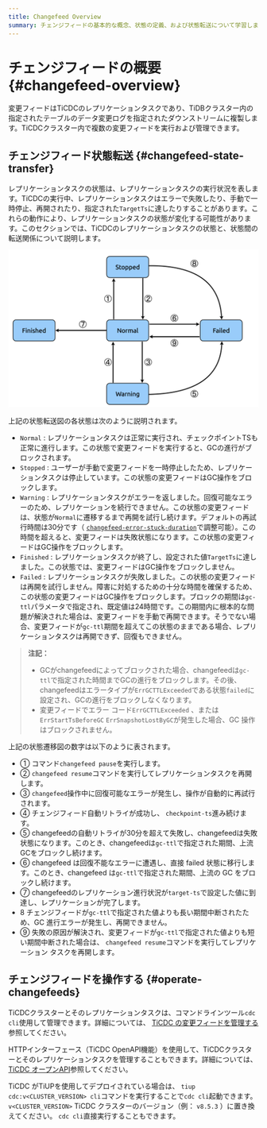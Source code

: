```yaml
---
title: Changefeed Overview
summary: チェンジフィードの基本的な概念、状態の定義、および状態転送について学習します。
---
```


# チェンジフィードの概要 {#changefeed-overview}

変更フィードはTiCDCのレプリケーションタスクであり、TiDBクラスター内の指定されたテーブルのデータ変更ログを指定されたダウンストリームに複製します。TiCDCクラスター内で複数の変更フィードを実行および管理できます。

## チェンジフィード状態転送 {#changefeed-state-transfer}

レプリケーションタスクの状態は、レプリケーションタスクの実行状況を表します。TiCDCの実行中、レプリケーションタスクはエラーで失敗したり、手動で一時停止、再開されたり、指定された`TargetTs`に達したりすることがあります。これらの動作により、レプリケーションタスクの状態が変化する可能性があります。このセクションでは、TiCDCのレプリケーションタスクの状態と、状態間の転送関係について説明します。

![TiCDC state transfer](/media/ticdc/ticdc-changefeed-state-transfer.png)

上記の状態転送図の各状態は次のように説明されます。

-   `Normal` : レプリケーションタスクは正常に実行され、チェックポイントTSも正常に進行します。この状態で変更フィードを実行すると、GCの進行がブロックされます。
-   `Stopped` : ユーザーが手動で変更フィードを一時停止したため、レプリケーションタスクは停止しています。この状態の変更フィードはGC操作をブロックします。
-   `Warning` : レプリケーションタスクがエラーを返しました。回復可能なエラーのため、レプリケーションを続行できません。この状態の変更フィードは、状態が`Normal`に遷移するまで再開を試行し続けます。デフォルトの再試行時間は30分です（ [`changefeed-error-stuck-duration`](/ticdc/ticdc-changefeed-config.md)で調整可能）。この時間を超えると、変更フィードは失敗状態になります。この状態の変更フィードはGC操作をブロックします。
-   `Finished` : レプリケーションタスクが終了し、設定された値`TargetTs`に達しました。この状態では、変更フィードはGC操作をブロックしません。
-   `Failed` : レプリケーションタスクが失敗しました。この状態の変更フィードは再開を試行しません。障害に対処するための十分な時間を確保するため、この状態の変更フィードはGC操作をブロックします。ブロックの期間は`gc-ttl`パラメータで指定され、既定値は24時間です。この期間内に根本的な問題が解決された場合は、変更フィードを手動で再開できます。そうでない場合、変更フィードが`gc-ttl`期間を超えてこの状態のままである場合、レプリケーションタスクは再開できず、回復もできません。

> **注記：**
>
> -   GCがchangefeedによってブロックされた場合、changefeedは`gc-ttl`で指定された時間までGCの進行をブロックします。その後、changefeedはエラータイプが`ErrGCTTLExceeded`である状態`failed`に設定され、GCの進行をブロックしなくなります。
> -   変更フィードでエラー コード`ErrGCTTLExceeded` 、または`ErrStartTsBeforeGC` `ErrSnapshotLostByGC`が発生した場合、GC 操作はブロックされません。

上記の状態遷移図の数字は以下のように表されます。

-   ① コマンド`changefeed pause`を実行します。
-   ② `changefeed resume`コマンドを実行してレプリケーションタスクを再開します。
-   ③ `changefeed`操作中に回復可能なエラーが発生し、操作が自動的に再試行されます。
-   ④ チェンジフィード自動リトライが成功し、 `checkpoint-ts`進み続けます。
-   ⑤ changefeedの自動リトライが30分を超えて失敗し、changefeedは失敗状態になります。このとき、changefeedは`gc-ttl`で指定された期間、上流GCをブロックし続けます。
-   ⑥ changefeed は回復不能なエラーに遭遇し、直接 failed 状態に移行します。このとき、changefeed は`gc-ttl`で指定された期間、上流の GC をブロックし続けます。
-   ⑦ changefeedのレプリケーション進行状況が`target-ts`で設定した値に到達し、レプリケーションが完了します。
-   8 チェンジフィードが`gc-ttl`で指定された値よりも長い期間中断されたため、GC 進行エラーが発生し、再開できません。
-   ⑨ 失敗の原因が解決され、変更フィードが`gc-ttl`で指定された値よりも短い期間中断された場合は、 `changefeed resume`コマンドを実行してレプリケーション タスクを再開します。

## チェンジフィードを操作する {#operate-changefeeds}

TiCDCクラスターとそのレプリケーションタスクは、コマンドラインツール`cdc cli`使用して管理できます。詳細については、 [TiCDC の変更フィードを管理する](/ticdc/ticdc-manage-changefeed.md)参照してください。

HTTPインターフェース（TiCDC OpenAPI機能）を使用して、TiCDCクラスターとそのレプリケーションタスクを管理することもできます。詳細については、 [TiCDC オープンAPI](/ticdc/ticdc-open-api.md)参照してください。

TiCDC がTiUPを使用してデプロイされている場合は、 `tiup cdc:v<CLUSTER_VERSION> cli`コマンドを実行することで`cdc cli`起動できます。 `v<CLUSTER_VERSION>` TiCDC クラスターのバージョン（例： `v8.5.3` ）に置き換えてください。 `cdc cli`直接実行することもできます。
